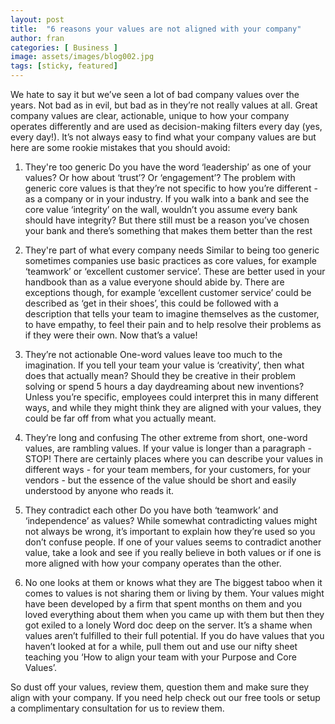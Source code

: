 ```yaml
---
layout: post
title:  "6 reasons your values are not aligned with your company"
author: fran
categories: [ Business ]
image: assets/images/blog002.jpg
tags: [sticky, featured]
---
```


We hate to say it but we’ve seen a lot of bad company values over the years. Not bad as in evil, but bad as in they’re not really values at all. Great company values are clear, actionable, unique to how your company operates differently and are used as decision-making filters every day (yes, every day!). It’s not always easy to find what your company values are but here are some rookie mistakes that you should avoid:

1. They're too generic 
Do you have the word ‘leadership’ as one of your values? Or how about ‘trust’? Or ‘engagement’? The problem with generic core values is that they’re not specific to how you’re different - as a company or in your industry. If you walk into a bank and see the core value ‘integrity’ on the wall, wouldn’t you assume every bank should have integrity? But there still must be a reason you’ve chosen your bank and there’s something that makes them better than the rest
 

2. They're part of what every company needs 
Similar to being too generic sometimes companies use basic practices as core values, for example ‘teamwork’ or ‘excellent customer service’. These are better used in your handbook than as a value everyone should abide by. There are exceptions though, for example ‘excellent customer service’ could be described as ‘get in their shoes’, this could be followed with a description that tells your team to imagine themselves as the customer, to have empathy, to feel their pain and to help resolve their problems as if they were their own. Now that’s a value!


3. They’re not actionable
One-word values leave too much to the imagination. If you tell your team your value is ‘creativity’, then what does that actually mean? Should they be creative in their problem solving or spend 5 hours a day daydreaming about new inventions? Unless you’re specific, employees could interpret this in many different ways, and while they might think they are aligned with your values, they could be far off from what you actually meant.


4. They’re long and confusing
The other extreme from short, one-word values, are rambling values. If your value is longer than a paragraph - STOP! There are certainly places where you can describe your values in different ways - for your team members, for your customers, for your vendors - but the essence of the value should be short and easily understood by anyone who reads it.


5. They contradict each other
Do you have both ‘teamwork’ and ‘independence’ as values? While somewhat contradicting values might not always be wrong, it’s important to explain how they’re used so you don’t confuse people. If one of your values seems to contradict another value, take a look and see if you really believe in both values or if one is more aligned with how your company operates than the other.


6. No one looks at them or knows what they are
The biggest taboo when it comes to values is not sharing them or living by them. Your values might have been developed by a firm that spent months on them and you loved everything about them when you came up with them but then they got exiled to a lonely Word doc deep on the server. It’s a shame when values aren’t fulfilled to their full potential. If you do have values that you haven’t looked at for a while, pull them out and use our nifty sheet teaching you ‘How to align your team with your Purpose and Core Values’.  

 

So dust off your values, review them, question them and make sure they align with your company. If you need help check out our free tools or setup a complimentary consultation for us to review them.